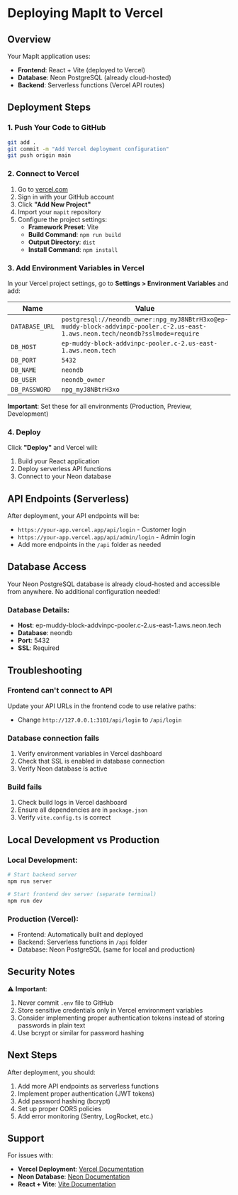 # Deploying MapIt to Vercel

## Overview

Your MapIt application uses:
- **Frontend**: React + Vite (deployed to Vercel)
- **Database**: Neon PostgreSQL (already cloud-hosted)
- **Backend**: Serverless functions (Vercel API routes)

## Deployment Steps

### 1. Push Your Code to GitHub

```bash
git add .
git commit -m "Add Vercel deployment configuration"
git push origin main
```

### 2. Connect to Vercel

1. Go to [vercel.com](https://vercel.com)
2. Sign in with your GitHub account
3. Click **"Add New Project"**
4. Import your `mapit` repository
5. Configure the project settings:
   - **Framework Preset**: Vite
   - **Build Command**: `npm run build`
   - **Output Directory**: `dist`
   - **Install Command**: `npm install`

### 3. Add Environment Variables in Vercel

In your Vercel project settings, go to **Settings > Environment Variables** and add:

| Name | Value |
|------|-------|
| `DATABASE_URL` | `postgresql://neondb_owner:npg_myJ8NBtrH3xo@ep-muddy-block-addvinpc-pooler.c-2.us-east-1.aws.neon.tech/neondb?sslmode=require` |
| `DB_HOST` | `ep-muddy-block-addvinpc-pooler.c-2.us-east-1.aws.neon.tech` |
| `DB_PORT` | `5432` |
| `DB_NAME` | `neondb` |
| `DB_USER` | `neondb_owner` |
| `DB_PASSWORD` | `npg_myJ8NBtrH3xo` |

**Important**: Set these for all environments (Production, Preview, Development)

### 4. Deploy

Click **"Deploy"** and Vercel will:
1. Build your React application
2. Deploy serverless API functions
3. Connect to your Neon database

## API Endpoints (Serverless)

After deployment, your API endpoints will be:
- `https://your-app.vercel.app/api/login` - Customer login
- `https://your-app.vercel.app/api/admin/login` - Admin login
- Add more endpoints in the `/api` folder as needed

## Database Access

Your Neon PostgreSQL database is already cloud-hosted and accessible from anywhere. No additional configuration needed!

### Database Details:
- **Host**: ep-muddy-block-addvinpc-pooler.c-2.us-east-1.aws.neon.tech
- **Database**: neondb
- **Port**: 5432
- **SSL**: Required

## Troubleshooting

### Frontend can't connect to API
Update your API URLs in the frontend code to use relative paths:
- Change `http://127.0.0.1:3101/api/login` to `/api/login`

### Database connection fails
1. Verify environment variables in Vercel dashboard
2. Check that SSL is enabled in database connection
3. Verify Neon database is active

### Build fails
1. Check build logs in Vercel dashboard
2. Ensure all dependencies are in `package.json`
3. Verify `vite.config.ts` is correct

## Local Development vs Production

### Local Development:
```bash
# Start backend server
npm run server

# Start frontend dev server (separate terminal)
npm run dev
```

### Production (Vercel):
- Frontend: Automatically built and deployed
- Backend: Serverless functions in `/api` folder
- Database: Neon PostgreSQL (same for local and production)

## Security Notes

⚠️ **Important**: 
1. Never commit `.env` file to GitHub
2. Store sensitive credentials only in Vercel environment variables
3. Consider implementing proper authentication tokens instead of storing passwords in plain text
4. Use bcrypt or similar for password hashing

## Next Steps

After deployment, you should:
1. Add more API endpoints as serverless functions
2. Implement proper authentication (JWT tokens)
3. Add password hashing (bcrypt)
4. Set up proper CORS policies
5. Add error monitoring (Sentry, LogRocket, etc.)

## Support

For issues with:
- **Vercel Deployment**: [Vercel Documentation](https://vercel.com/docs)
- **Neon Database**: [Neon Documentation](https://neon.tech/docs)
- **React + Vite**: [Vite Documentation](https://vitejs.dev)
